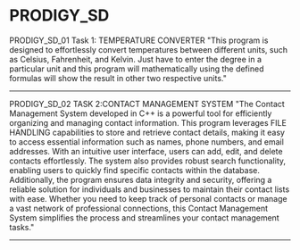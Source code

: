 # PRODIGY_SD
PRODIGY_SD_01
Task 1: TEMPERATURE CONVERTER
"This program is designed to effortlessly convert temperatures between different units, such as Celsius, Fahrenheit, and Kelvin.
Just have to enter the degree in a particular unit and this program will mathematically using the defined formulas will show the result in other two respective units."
__________________________________________________________________________________________________________________________________________________________________________________

PRODIGY_SD_02
 TASK 2:CONTACT MANAGEMENT SYSTEM
 "The Contact Management System developed in C++ is a powerful tool for efficiently organizing and managing contact information. This program leverages FILE HANDLING capabilities to store and retrieve contact details, making it easy to access essential information such as names, phone numbers, and email addresses. With an intuitive user interface, users can add, edit, and delete contacts effortlessly. The system also provides robust search functionality, enabling users to quickly find specific contacts within the database. Additionally, the program ensures data integrity and security, offering a reliable solution for individuals and businesses to maintain their contact lists with ease. Whether you need to keep track of personal contacts or manage a vast network of professional connections, this Contact Management System simplifies the process and streamlines your contact management tasks."
____________________________________________________________________________________________________________________________________________________________________________________
 
 

